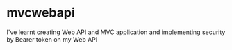 # mvcwebapi
I've learnt creating Web API and MVC application and implementing security by Bearer token on my Web API
